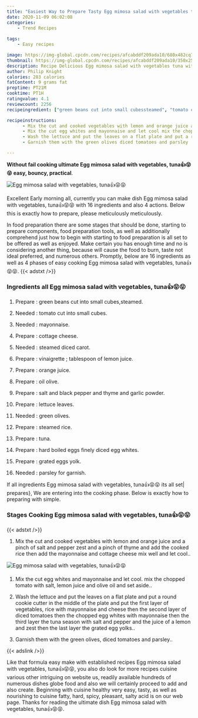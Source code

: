 ```yaml
---
title: "Easiest Way to Prepare Tasty Egg mimosa salad with vegetables tuna"
date: 2020-11-09 06:02:08
categories:
    - Trend Recipes
    
tags:
    - Easy recipes

image: https://img-global.cpcdn.com/recipes/afcabddf209ada10/680x482cq70/egg-mimosa-salad-with-vegetables-tuna👍😝😝-recipe-main-photo.jpg
thumbnail: https://img-global.cpcdn.com/recipes/afcabddf209ada10/350x250cq70/egg-mimosa-salad-with-vegetables-tuna👍😝😝-recipe-main-photo.jpg
description: Recipe Delicious Egg mimosa salad with vegetables tuna with 16 ingredients and 4 stages of easy cooking.
author: Philip Knight
calories: 283 calories
fatContent: 9 grams fat
preptime: PT21M
cooktime: PT1H
ratingvalue: 4.1
reviewcount: 2256
recipeingredient: ["green beans cut into small cubessteamed", "tomato cut into small cubes", "mayonnaise", "cottage cheese", "steamed diced carot", "vinaigrette  tablespoon of lemon juice", "orange juice", "oil olive", "salt and black pepper and thyme and garlic powder", "lettuce leaves", "green olives", "steamed rice", "tuna", "hard boiled eggs finely diced egg whites", "grated eggs yolk", "parsley for garnish"]

recipeinstructions: 
      - Mix the cut and cooked vegetables with lemon and orange juice and a pinch of salt and pepper zest and a pinch of thyme and add the cooked rice then add the mayonnaise and cottage cheese mix well and let cool 
      - Mix the cut egg whites and mayonnaise and let cool mix the chopped tomato with salt lemon juice and olive oil and set aside 
      - Wash the lettuce and put the leaves on a flat plate and put a round cookie cutter in the middle of the plate and put the first layer of vegetables rice with mayonnaise and cheese then the second layer of diced tomatoes then the chopped egg whites with mayonnaise then the third layer the tuna season with salt and pepper and the juice of a lemon and zest then the last layer the grated egg yolks 
      - Garnish them with the green olives diced tomatoes and parsley

---
```




**Without fail cooking ultimate Egg mimosa salad with vegetables, tuna👍😝😝 easy, bouncy, practical**. 


![Egg mimosa salad with vegetables, tuna👍😝😝](https://img-global.cpcdn.com/recipes/afcabddf209ada10/680x482cq70/egg-mimosa-salad-with-vegetables-tuna👍😝😝-recipe-main-photo.jpg "Egg mimosa salad with vegetables, tuna👍😝😝")




Excellent Early morning all, currently you can make dish Egg mimosa salad with vegetables, tuna👍😝😝 with 16 ingredients and also 4 actions. Below this is exactly how to prepare, please meticulously meticulously.

In food preparation there are some stages that should be done, starting to prepare components, food preparation tools, as well as additionally comprehend just how to begin with starting to food preparation is all set to be offered as well as enjoyed. Make certain you has enough time and no is considering another thing, because will cause the food to burn, taste not ideal preferred, and numerous others. Promptly, below are 16 ingredients as well as 4 phases of easy cooking Egg mimosa salad with vegetables, tuna👍😝😝.
{{< adstxt />}}

### Ingredients all Egg mimosa salad with vegetables, tuna👍😝😝


1. Prepare  : green beans cut into small cubes,steamed.

1. Needed  : tomato cut into small cubes.

1. Needed  : mayonnaise.

1. Prepare  : cottage cheese.

1. Needed  : steamed diced carot.

1. Prepare  : vinaigrette ; tablespoon of lemon juice.

1. Prepare  : orange juice.

1. Prepare  : oil olive.

1. Prepare  : salt and black pepper and thyme and garlic powder.

1. Prepare  : lettuce leaves.

1. Needed  : green olives.

1. Prepare  : steamed rice.

1. Prepare  : tuna.

1. Prepare  : hard boiled eggs finely diced egg whites.

1. Prepare  : grated eggs yolk.

1. Needed  : parsley for garnish.



If all ingredients Egg mimosa salad with vegetables, tuna👍😝😝 its all set| prepares}, We are entering into the cooking phase. Below is exactly how to preparing with simple.

### Stages Cooking Egg mimosa salad with vegetables, tuna👍😝😝

{{< adstxt />}}


1. Mix the cut and cooked vegetables with lemon and orange juice and a pinch of salt and pepper zest and a pinch of thyme and add the cooked rice then add the mayonnaise and cottage cheese mix well and let cool..



![Egg mimosa salad with vegetables, tuna👍😝😝](https://img-global.cpcdn.com/steps/d38c27ad33b7e525/160x128cq70/egg-mimosa-salad-with-vegetables-tuna👍😝😝-recipe-step-1-photo.jpg" "Egg mimosa salad with vegetables, tuna👍😝😝")



1. Mix the cut egg whites and mayonnaise and let cool. mix the chopped tomato with salt, lemon juice and olive oil and set aside..



1. Wash the lettuce and put the leaves on a flat plate and put a round cookie cutter in the middle of the plate and put the first layer of vegetables, rice with mayonnaise and cheese then the second layer of diced tomatoes then the chopped egg whites with mayonnaise then the third layer the tuna season with salt and pepper and the juice of a lemon and zest then the last layer the grated egg yolks..



1. Garnish them with the green olives, diced tomatoes and parsley..





{{< adslink />}}

Like that formula easy make with established recipes Egg mimosa salad with vegetables, tuna👍😝😝, you also do look for more recipes cuisine various other intriguing on website us, readily available hundreds of numerous dishes globe food and also we will certainly proceed to add and also create. Beginning with cuisine healthy very easy, tasty, as well as nourishing to cuisine fatty, hard, spicy, pleasant, salty acid is on our web page. Thanks for reading the ultimate dish Egg mimosa salad with vegetables, tuna👍😝😝.
